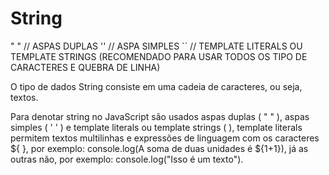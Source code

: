 # String 

" " // ASPAS DUPLAS
'' // ASPA SIMPLES
`` // TEMPLATE LITERALS OU TEMPLATE STRINGS (RECOMENDADO PARA USAR TODOS OS TIPO DE CARACTERES E QUEBRA DE LINHA)

O tipo de dados String consiste em uma cadeia de caracteres, ou seja, textos. 

Para denotar string no JavaScript são usados aspas duplas ( " " ), aspas simples ( ' ' ) e template literals ou template strings ( ), template literals permitem textos multilinhas e expressões de linguagem com os caracteres ${ }, por exemplo: console.log(A soma de duas unidades é ${1+1}), já as outras não, por exemplo: console.log("Isso é um texto").